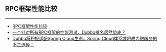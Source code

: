 ## RPC框架性能比较

---

* [RPC框架性能比较](http://mp.weixin.qq.com/s/iw9-UaZZl3gCqKAw2Mxz6A)
* [一个针对所有RPC框架的性能测试，Dubbo排名居然垫底？](https://mp.weixin.qq.com/s/TTcQJM9s5OhyY7dmpJlcfQ)
* [Dubbo将积极适配Spring Cloud生态，Spring Cloud体系或将成为微服务的不二选择！](https://mp.weixin.qq.com/s/PegpzyGT57pVaF1WLDuiLQ)